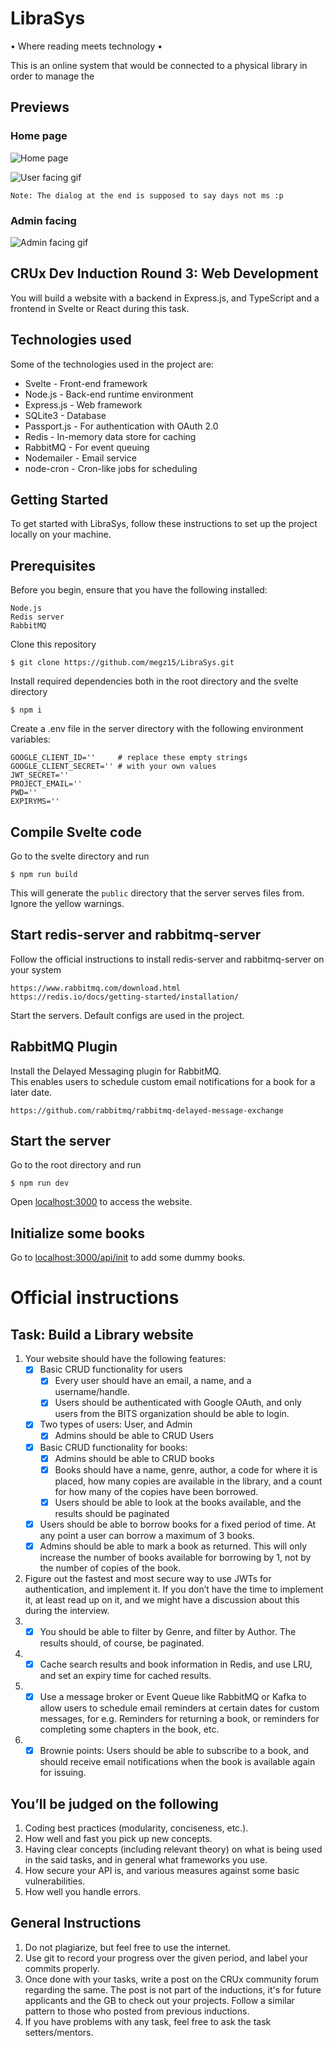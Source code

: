 # LibraSys

• Where reading meets technology •

This is an online system that would be connected to a physical library in order to manage the 

## Previews

### Home page

![Home page](https://i.imgur.com/ai57Sld.png)

![User facing gif](https://i.imgur.com/dDaBIg0.gif)

`Note: The dialog at the end is supposed to say days not ms :p`

### Admin facing

![Admin facing gif](https://i.imgur.com/ixIYjVU.gif)


## CRUx Dev Induction Round 3: Web Development

You will build a website with a backend in Express.js, and TypeScript and a frontend in Svelte or React during this task.

## Technologies used

Some of the technologies used in the project are:

* Svelte - Front-end framework
* Node.js - Back-end runtime environment
* Express.js - Web framework
* SQLite3 - Database
* Passport.js - For authentication with OAuth 2.0
* Redis - In-memory data store for caching
* RabbitMQ - For event queuing
* Nodemailer - Email service
* node-cron - Cron-like jobs for scheduling

## Getting Started

To get started with LibraSys, follow these instructions to set up the project locally on your machine.

## Prerequisites

Before you begin, ensure that you have the following installed:

    Node.js
    Redis server
    RabbitMQ

Clone this repository

    $ git clone https://github.com/megz15/LibraSys.git

Install required dependencies both in the root directory and the svelte directory

    $ npm i

Create a .env file in the server directory with the following environment variables:

    GOOGLE_CLIENT_ID=''     # replace these empty strings
    GOOGLE_CLIENT_SECRET='' # with your own values
    JWT_SECRET=''
    PROJECT_EMAIL=''
    PWD=''
    EXPIRYMS=''

## Compile Svelte code

Go to the svelte directory and run

    $ npm run build

This will generate the `public` directory that the server serves files from.<br>
Ignore the yellow warnings.

## Start redis-server and rabbitmq-server

Follow the official instructions to install redis-server and rabbitmq-server on your system

    https://www.rabbitmq.com/download.html
    https://redis.io/docs/getting-started/installation/

Start the servers. Default configs are used in the project.

## RabbitMQ Plugin

Install the Delayed Messaging plugin for RabbitMQ.<br>
This enables users to schedule custom email notifications for a book for a later date.

    https://github.com/rabbitmq/rabbitmq-delayed-message-exchange

## Start the server

Go to the root directory and run

    $ npm run dev

Open [localhost:3000](http://localhost:3000/) to access the website.

## Initialize some books

Go to [localhost:3000/api/init](http://localhost:3000/api/initBooks) to add some dummy books.

# Official instructions

## Task: Build a Library website

1. Your website should have the following features:
    - [x] Basic CRUD functionality for users
        - [x] Every user should have an email, a name, and a username/handle.
        - [x] Users should be authenticated with Google OAuth, and only users from the BITS organization should be able to login.
   - [x] Two types of users: User, and Admin
        - [x] Admins should be able to CRUD Users
    - [x] Basic CRUD functionality for books:
        - [x] Admins should be able to CRUD books
        - [x] Books should have a name, genre, author, a code for where it is placed, how many copies are available in the library, and a count for how many of the copies have been borrowed.
        - [x] Users should be able to look at the books available, and the results should be paginated
    - [x] Users should be able to borrow books for a fixed period of time. At any point a user can borrow a maximum of 3 books.
    - [x] Admins should be able to mark a book as returned. This will only increase the number of books available for borrowing by 1, not by the number of copies of the book.
2. Figure out the fastest and most secure way to use JWTs for authentication, and implement it. If you don’t have the time to implement it, at least read up on it, and we might have a discussion about this during the interview.
3. - [x] You should be able to filter by Genre, and filter by Author. The results should, of course, be paginated.
4. - [x] Cache search results and book information in Redis, and use LRU, and set an expiry time for cached results.
5. - [x] Use a message broker or Event Queue like RabbitMQ or Kafka to allow users to schedule email reminders at certain dates for custom messages, for e.g. Reminders for returning a book, or reminders for completing some chapters in the book, etc.
6. - [x] Brownie points: Users should be able to subscribe to a book, and should receive email notifications when the book is available again for issuing.

## You’ll be judged on the following

1. Coding best practices (modularity, conciseness, etc.).
2. How well and fast you pick up new concepts.
3. Having clear concepts (including relevant theory) on what is being used in the said tasks, and in general what frameworks you use.
4. How secure your API is, and various measures against some basic vulnerabilities.
5. How well you handle errors.

## General Instructions

1. Do not plagiarize, but feel free to use the internet.
2. Use git to record your progress over the given period, and label your commits properly.
3. Once done with your tasks, write a post on the CRUx community forum regarding the same. The post is not part of the inductions, it's for future applicants and the GB to check out your projects. Follow a similar pattern to those who posted from previous inductions.
4. If you have problems with any task, feel free to ask the task setters/mentors.
